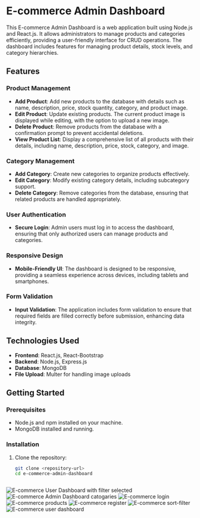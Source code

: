 # E-commerce Admin Dashboard

This E-commerce Admin Dashboard is a web application built using Node.js and React.js. It allows administrators to manage products and categories efficiently, providing a user-friendly interface for CRUD operations. The dashboard includes features for managing product details, stock levels, and category hierarchies.

## Features

### Product Management
- **Add Product**: Add new products to the database with details such as name, description, price, stock quantity, category, and product image.
- **Edit Product**: Update existing products. The current product image is displayed while editing, with the option to upload a new image.
- **Delete Product**: Remove products from the database with a confirmation prompt to prevent accidental deletions.
- **View Product List**: Display a comprehensive list of all products with their details, including name, description, price, stock, category, and image.

### Category Management
- **Add Category**: Create new categories to organize products effectively.
- **Edit Category**: Modify existing category details, including subcategory support.
- **Delete Category**: Remove categories from the database, ensuring that related products are handled appropriately.

### User Authentication
- **Secure Login**: Admin users must log in to access the dashboard, ensuring that only authorized users can manage products and categories.

### Responsive Design
- **Mobile-Friendly UI**: The dashboard is designed to be responsive, providing a seamless experience across devices, including tablets and smartphones.

### Form Validation
- **Input Validation**: The application includes form validation to ensure that required fields are filled correctly before submission, enhancing data integrity.

## Technologies Used
- **Frontend**: React.js, React-Bootstrap
- **Backend**: Node.js, Express.js
- **Database**: MongoDB
- **File Upload**: Multer for handling image uploads

## Getting Started

### Prerequisites
- Node.js and npm installed on your machine.
- MongoDB installed and running.

### Installation

1. Clone the repository:
   ```bash
   git clone <repository-url>
   cd e-commerce-admin-dashboard



![E-commerce User Dashboard with filter selected](./frontend/src/assets/categories_selected_filter.png)
![E-commerce Admin Dashboard catogaries](./frontend/src/assets/catogary.png)
![E-commerce login](./frontend/src/assets/login.png)
![E-commerce products](./frontend/src/assets/product.png)
![E-commerce register](./frontend/src/assets/register.png)
![E-commerce sort-filter](./frontend/src/assets/sort-filter.png)
![E-commerce user dashboard](./frontend/src/assets/user-dashboard.png)
